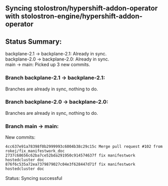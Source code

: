 ## Syncing stolostron/hypershift-addon-operator with stolostron-engine/hypershift-addon-operator

## Status Summary:

backplane-2.1 -> backplane-2.1: Already in sync.  
backplane-2.0 -> backplane-2.0: Already in sync.  
main -> main: Picked up 3 new commits.  

### Branch backplane-2.1 -> backplane-2.1:

Branches are already in sync, nothing to do.

### Branch backplane-2.0 -> backplane-2.0:

Branches are already in sync, nothing to do.

### Branch main -> main:

New commits:

```
4cc637e91a78398f0b2999993c6004b38c29c15c Merge pull request #102 from rokej/fix_manifestwork_doc
2737c68656c62ba7ce52bda291950c914574637f fix manifestwork hostedcluster doc
876f6c535a72ea7379879027c04e3f628447d71f fix manifestwork hostedcluster doc
```

Status: Syncing successful
